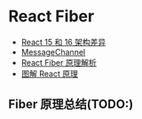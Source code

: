 # React Fiber

- [React 15 和 16 架构差异](https://mp.weixin.qq.com/s/0-1WE_O6BXwyi3nBnI4Brw)
- [MessageChannel](https://juejin.cn/post/7029715697173266469)
- [React Fiber 原理解析](https://juejin.cn/post/6844904202267787277)
- [图解 React 原理](https://7km.top/)

## Fiber 原理总结(TODO:)
